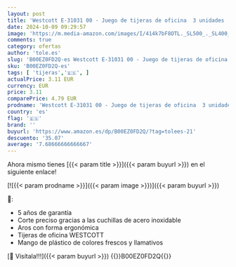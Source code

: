 ```yaml
---
layout: post
title: 'Westcott E-31031 00 - Juego de tijeras de oficina  3 unidades  color azul/rojo/negro'
date: 2024-10-09 09:29:57
image: 'https://m.media-amazon.com/images/I/414k7bF8OTL._SL500_._SL400_.jpg'
comments: true
category: ofertas
author: 'tole.es'
slug: 'B00EZ0FD2Q-es Westcott E-31031 00 - Juego de tijeras de oficina 3...'
sku: 'B00EZ0FD2Q-es'
tags: [ 'tijeras','🇪🇸', ]
actualPrice: 3.11 EUR
currency: EUR
price: 3.11
comparePrice: 4.79 EUR
prodname: 'Westcott E-31031 00 - Juego de tijeras de oficina  3 unidades  color azul/rojo/negro'
country: 'es'
flag: '🇪🇸'
brand: ''
buyurl: 'https://www.amazon.es/dp/B00EZ0FD2Q/?tag=tolees-21'
descuento: '35.07'
average: '7.68666666666667'
---
```


Ahora mismo tienes [{{< param title >}}]({{< param buyurl >}}) en el siguiente enlace!

[![{{< param prodname >}}]({{< param image >}})]({{< param buyurl >}})

🔎:

- 5 años de garantía
- Corte preciso gracias a las cuchillas de acero inoxidable
- Aros con forma ergonómica
- Tijeras de oficina WESTCOTT
- Mango de plástico de colores frescos y llamativos

[🛒 Visítala!!!]({{< param buyurl >}})
{{<world>}}B00EZ0FD2Q{{</world>}}
